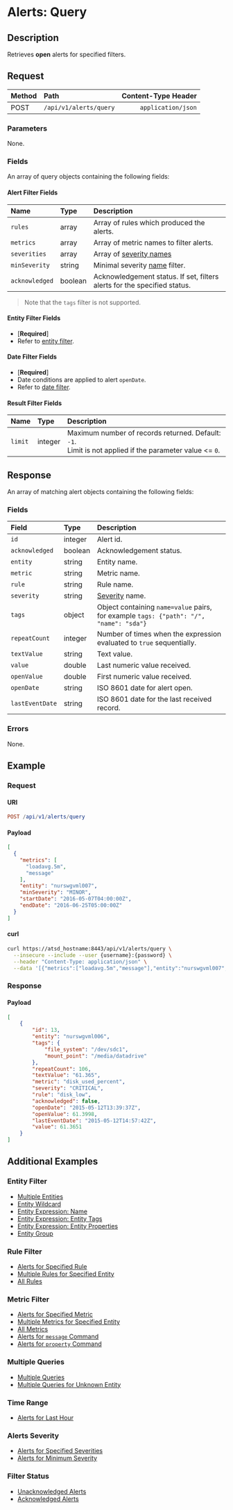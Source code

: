 # Alerts: Query

## Description

Retrieves **open** alerts for specified filters.

## Request

| **Method** | **Path** | **Content-Type Header**|
|:---|:---|---:|
| POST | `/api/v1/alerts/query` | `application/json` |

### Parameters

None.

### Fields

An array of query objects containing the following fields:

#### Alert Filter Fields

| **Name**  | **Type** | **Description**  |
|:---|:---|:---|
| `rules`       | array | Array of rules which produced the alerts.        |
| `metrics`     | array | Array of metric names to filter alerts. |
| `severities`  | array | Array of [severity names](../../../api/data/severity.md)   |
| `minSeverity` |  string   | Minimal severity [name](../../../api/data/severity.md) filter.  |
| `acknowledged` |  boolean   | Acknowledgement status. If set, filters alerts for the specified status. |

> Note that the `tags` filter is not supported.

#### Entity Filter Fields

* [**Required**]
* Refer to [entity filter](../filter-entity.md).

#### Date Filter Fields

* [**Required**]
* Date conditions are applied to alert `openDate`.
* Refer to [date filter](../filter-date.md).

#### Result Filter Fields

| **Name**  | **Type** | **Description**  |
|:---|:---|:---|
| `limit`   | integer | Maximum number of records returned. Default: `-1`.<br>Limit is not applied if the parameter value <= `0`. |

## Response

An array of matching alert objects containing the following fields:

### Fields

| **Field** | **Type** | **Description** |
|:---|:---|:---|
| `id`    | integer | Alert id.|
| `acknowledged` | boolean | Acknowledgement status.|
| `entity` | string | Entity name. |
| `metric` | string | Metric name.  |
| `rule` | string | Rule name. |
| `severity`  | string | [Severity](../../../api/data/severity.md) name.  |
| `tags` | object | Object containing `name=value` pairs, for example `tags: {"path": "/", "name": "sda"}` |
| `repeatCount` | integer | Number of times when the expression evaluated to `true` sequentially.  |
| `textValue` | string | Text value.  |
| `value` | double | Last numeric value received. |
| `openValue` | double | First numeric value received.  |
| `openDate` | string | ISO 8601 date for alert open.  |
| `lastEventDate` | string | ISO 8601 date for the last received record.  |

### Errors

None.

## Example

### Request

#### URI

```elm
POST /api/v1/alerts/query
```

#### Payload

```json
[
  {
    "metrics": [
      "loadavg.5m",
      "message"
    ],
    "entity": "nurswgvml007",
    "minSeverity": "MINOR",
    "startDate": "2016-05-07T04:00:00Z",
    "endDate": "2016-06-25T05:00:00Z"
  }
]
```

#### curl

```bash
curl https://atsd_hostname:8443/api/v1/alerts/query \
  --insecure --include --user {username}:{password} \
  --header "Content-Type: application/json" \
  --data '[{"metrics":["loadavg.5m","message"],"entity":"nurswgvml007","minSeverity":"CRITICAL"}]'
```

### Response

#### Payload

```json
[
    {
        "id": 13,
        "entity": "nurswgvml006",
        "tags": {
            "file_system": "/dev/sdc1",
            "mount_point": "/media/datadrive"
        },
        "repeatCount": 106,
        "textValue": "61.365",
        "metric": "disk_used_percent",
        "severity": "CRITICAL",
        "rule": "disk_low",
        "acknowledged": false,
        "openDate": "2015-05-12T13:39:37Z",
        "openValue": 61.3998,
        "lastEventDate": "2015-05-12T14:57:42Z",
        "value": 61.3651
    }
]
```

## Additional Examples

### Entity Filter

* [Multiple Entities](examples/query/alerts-query-multiple-entity.md)
* [Entity Wildcard](examples/query/alerts-query-entity-wildcard.md)
* [Entity Expression: Name](examples/query/alerts-query-entity-expression-name.md)
* [Entity Expression: Entity Tags](examples/query/alerts-query-entity-expression-entity-tags.md)
* [Entity Expression: Entity Properties](examples/query/alerts-query-entity-expression-entity-properties.md)
* [Entity Group](examples/query/alerts-query-entity-group.md)

### Rule Filter

* [Alerts for Specified Rule](examples/query/alerts-query-defined-rule.md)
* [Multiple Rules for Specified Entity](examples/query/alerts-query-multiple-rules-specified-entity.md)
* [All Rules](examples/query/alerts-query-rules-all-value.md)

### Metric Filter

* [Alerts for Specified Metric](examples/query/alerts-query-defined-metric.md)
* [Multiple Metrics for Specified Entity](examples/query/alerts-query-multiple-metrics-specified-entity.md)
* [All Metrics](examples/query/alerts-query-metrics-all-value.md)
* [Alerts for `message` Command](examples/query/alerts-query-message-commands.md)
* [Alerts for `property` Command](examples/query/alerts-query-property-commands.md)

### Multiple Queries

* [Multiple Queries](examples/query/alerts-query-multiple-queries.md)
* [Multiple Queries for Unknown Entity](examples/query/alerts-query-multiple-queries-unknown-entity.md)

### Time Range

* [Alerts for Last Hour](examples/query/alerts-query-last-hour.md)

### Alerts Severity

* [Alerts for Specified Severities](examples/query/alerts-query-filter-alerts-severities.md)
* [Alerts for Minimum Severity](examples/query/alerts-query-filter-alerts-minseverity.md)

### Filter Status

* [Unacknowledged Alerts](examples/query/alerts-query-filter-unacknowledged-status.md)
* [Acknowledged Alerts](examples/query/alerts-query-filter-acknowledged-status.md)
